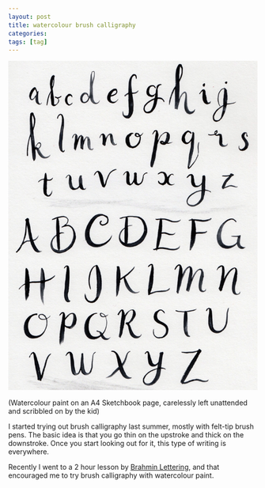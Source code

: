 ```yaml
---
layout: post
title: watercolour brush calligraphy
categories:
tags: [tag]
---
```


[![watercolour brush calligraphy](/assets/img/blog/2020/watercolour-brush-calligraphy-alphabet-1200x1585.jpg)](/assets/img/blog/2020/watercolour-brush-calligraphy-alphabet-1200x1585.jpg)

(Watercolour paint on an A4 Sketchbook page, carelessly left unattended and scribbled on by the kid)

I started trying out brush calligraphy last summer, mostly with felt-tip brush pens. The basic idea is that you go thin on the upstroke and thick on the downstroke. Once you start looking out for it, this type of writing is everywhere.

Recently I went to a 2 hour lesson by [Brahmin Lettering](https://www.brahminlettering.com/), and that encouraged me to try brush calligraphy with watercolour paint.